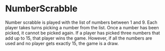 # NumberScrabble
 Number scrabble is played with the list of numbers between 1 and 9. Each player takes turns picking a number from the list. Once a number has been picked, it cannot be picked again. If a player has picked three numbers that add up to 15, that player wins the game. However, if all the numbers are used and no player gets exactly 15, the game is a draw.
